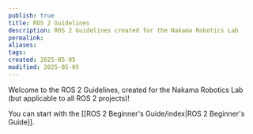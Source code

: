 ```yaml
---
publish: true
title: ROS 2 Guidelines
description: ROS 2 Guidelines created for the Nakama Robotics Lab
permalink: 
aliases: 
tags: 
created: 2025-05-05
modified: 2025-05-05
---
```


Welcome to the ROS 2 Guidelines, created for the Nakama Robotics Lab (but applicable to all ROS 2 projects)!

You can start with the [[ROS 2 Beginner's Guide/index|ROS 2 Beginner's Guide]].

